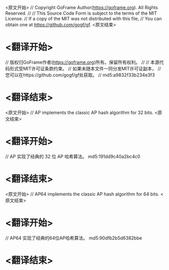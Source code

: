 
<原文开始>
// Copyright GoFrame Author(https://goframe.org). All Rights Reserved.
//
// This Source Code Form is subject to the terms of the MIT License.
// If a copy of the MIT was not distributed with this file,
// You can obtain one at https://github.com/gogf/gf.
<原文结束>

# <翻译开始>
// 版权归GoFrame作者(https://goframe.org)所有。保留所有权利。
//
// 本源代码形式受MIT许可证条款约束。
// 如果未随本文件一同分发MIT许可证副本，
// 您可以在https://github.com/gogf/gf处获取。
// md5:a9832f33b234e3f3
# <翻译结束>


<原文开始>
// AP implements the classic AP hash algorithm for 32 bits.
<原文结束>

# <翻译开始>
// AP 实现了经典的 32 位 AP 哈希算法。 md5:191dd9c40a2bc4c0
# <翻译结束>


<原文开始>
// AP64 implements the classic AP hash algorithm for 64 bits.
<原文结束>

# <翻译开始>
// AP64 实现了经典的64位AP哈希算法。 md5:90dfb2b5d6382bbe
# <翻译结束>

